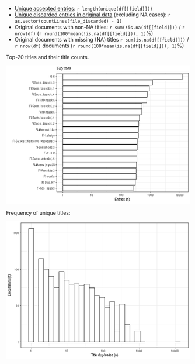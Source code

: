 -   [Unique accepted entries](%60r%20file_accepted%60):
    `r length(unique(df[[field]]))`
-   [Unique discarded entries in original
    data](%60r%20file_discarded%60) (excluding NA cases):
    `r as.vector(countLines(file_discarded) - 1)`
-   Original documents with non-NA titles: `r sum(!is.na(df[[field]]))`
    / `r nrow(df)` (`r round(100*mean(!is.na(df[[field]])), 1)`%)
-   Original documents with missing (NA) titles
    `r sum(is.na(df[[field]]))` / `r nrow(df)` documents
    (`r round(100*mean(is.na(df[[field]])), 1)`%)

Top-20 titles and their title counts.

![plot of chunk summarytitle](figure/rmd_holder_summarytitle-1.png)

Frequency of unique titles:

![plot of chunk uniquetitles](figure/rmd_holder_uniquetitles-1.png)
